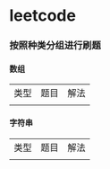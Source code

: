 # leetcode

### 按照种类分组进行刷题

#### 数组
<table>
<tr>
 <td>类型</td>
 <td>题目</td>
 <td>解法</td>
</tr>
<tr>
 <td></td>
 <td></td>
 <td></td>
</tr>
</table>

#### 字符串
<table>
<tr>
 <td>类型</td>
 <td>题目</td>
 <td>解法</td>
</tr>
<tr>
 <td></td>
 <td></td>
 <td></td>
</tr>
</table>
